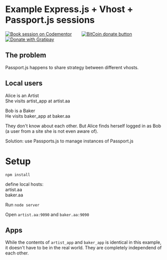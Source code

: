 # Example Express.js + Vhost + Passport.js sessions

[![Book session on Codementor](https://cdn.codementor.io/badges/book_session_github.svg)](https://www.codementor.io/yurio) &nbsp;&nbsp;&nbsp;&nbsp;&nbsp;&nbsp;
[![BitCoin donate button](https://img.shields.io/badge/bitcoin-donate-yellow.svg)](https://www.coinbase.com/ylinnyk)
[![Donate with Gratipay](https://img.shields.io/gratipay/yuraji.svg)](https://gratipay.com/~yuraji/)

## The problem

Passport.js happens to share strategy between different vhosts.

## Local users

Alice is an Artist  
She visits artist_app at artist.aa

Bob is a Baker  
He visits baker_app at baker.aa

They don't know about each other. But Alice finds herself logged in as Bob (a user from a site she is not even aware of).

Solution: use Passports.js to manage instances of Passport.js


# Setup

```
npm install
```

define local hosts:  
artist.aa  
baker.aa

Run `node server`

Open `artist.aa:9090` and `baker.aa:9090`


## Apps

While the contents of `artist_app` and `baker_app` is identical in this example, it doesn't have to be in the real world. They are completely independend of each other.



